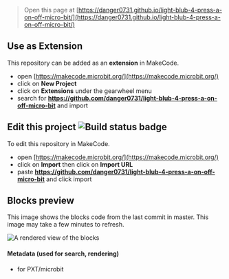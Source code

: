 
> Open this page at [https://danger0731.github.io/light-blub-4-press-a-on-off-micro-bit/](https://danger0731.github.io/light-blub-4-press-a-on-off-micro-bit/)

## Use as Extension

This repository can be added as an **extension** in MakeCode.

* open [https://makecode.microbit.org/](https://makecode.microbit.org/)
* click on **New Project**
* click on **Extensions** under the gearwheel menu
* search for **https://github.com/danger0731/light-blub-4-press-a-on-off-micro-bit** and import

## Edit this project ![Build status badge](https://github.com/danger0731/light-blub-4-press-a-on-off-micro-bit/workflows/MakeCode/badge.svg)

To edit this repository in MakeCode.

* open [https://makecode.microbit.org/](https://makecode.microbit.org/)
* click on **Import** then click on **Import URL**
* paste **https://github.com/danger0731/light-blub-4-press-a-on-off-micro-bit** and click import

## Blocks preview

This image shows the blocks code from the last commit in master.
This image may take a few minutes to refresh.

![A rendered view of the blocks](https://github.com/danger0731/light-blub-4-press-a-on-off-micro-bit/raw/master/.github/makecode/blocks.png)

#### Metadata (used for search, rendering)

* for PXT/microbit
<script src="https://makecode.com/gh-pages-embed.js"></script><script>makeCodeRender("{{ site.makecode.home_url }}", "{{ site.github.owner_name }}/{{ site.github.repository_name }}");</script>

